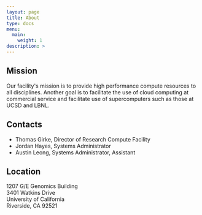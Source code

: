 ```yaml
---
layout: page
title: About
type: docs
menu:
  main:
    weight: 1
description: >
---
```


## Mission

Our facility's mission is to provide high performance compute resources to all disciplines.
Another goal is to facilitate the use of cloud computing at commercial service and facilitate use of supercomputers such as those at UCSD and LBNL.

## Contacts

*   Thomas Girke, Director of Research Compute Facility
*   Jordan Hayes, Systems Administrator
*   Austin Leong, Systems Administrator, Assistant

## Location

1207 G/E Genomics Building  
3401 Watkins Drive  
University of California  
Riverside, CA 92521  

